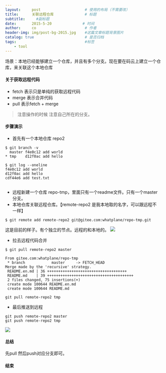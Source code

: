 ```yaml
---
layout:     post                    # 使用的布局（不需要改）
title:      关联远程仓库              # 标题 
subtitle:     #副标题
date:       2015-5-20              # 时间
author:     co                      # 作者
header-img: img/post-bg-2015.jpg    #这篇文章标题背景图片
catalog: true                       # 是否归档
tags:                               #标签
    - tool
---
```

场景：本地已经能够建立一个仓库，并且有多个分支。现在要在码云上建立一个仓库，来关联这个本地仓库

#### 关于获取远程代码
- fetch 表示只是单纯的获取远程代码
- merge 表示合并代码
- pull 表示fetch + merge

> 注意操作的时候 注意自己所在的分支。

#### 步骤演示
- 首先有一个本地仓库 repo2


```
$ git branch -v
  master f4e0c12 add world
* tmp    d12f0ac add hello

$ git log --oneline
f4e0c12 add world
d12f0ac add hello
cdf44e6 add test.txt


``` 

- 远程新建一个仓库 repo-tmp，里面只有一个readme文件。只有一个master分支。
- 本地仓库关联远程仓库。【remote-repo2 是我本地取的名字，可以跟远程不一样】


```
$ git remote add remote-repo2 git@gitee.com:whatplane/repo-tmp.git
```


这是目前的样子。有个独立的节点。远程的和本地的。
![](https://gitee.com/whatplane/resource/raw/master/img/xx_20190527110203.png)
- 拉去远程代码合并 


```
$ git pull remote-repo2 master

From gitee.com:whatplane/repo-tmp
 * branch            master     -> FETCH_HEAD
Merge made by the 'recursive' strategy.
 README.en.md | 36 ++++++++++++++++++++++++++++++++++++
 README.md    | 39 +++++++++++++++++++++++++++++++++++++++
 2 files changed, 75 insertions(+)
 create mode 100644 README.en.md
 create mode 100644 README.md

git pull remote-repo2 tmp

```
- 最后推送到远程

```
git push remote-repo2 master
git push remote-repo2 tmp 
```
![](https://gitee.com/whatplane/resource/raw/master/img/xx_20190527111555.png)

#### 总结
先pull 然后push对应分支即可。
#### 结束